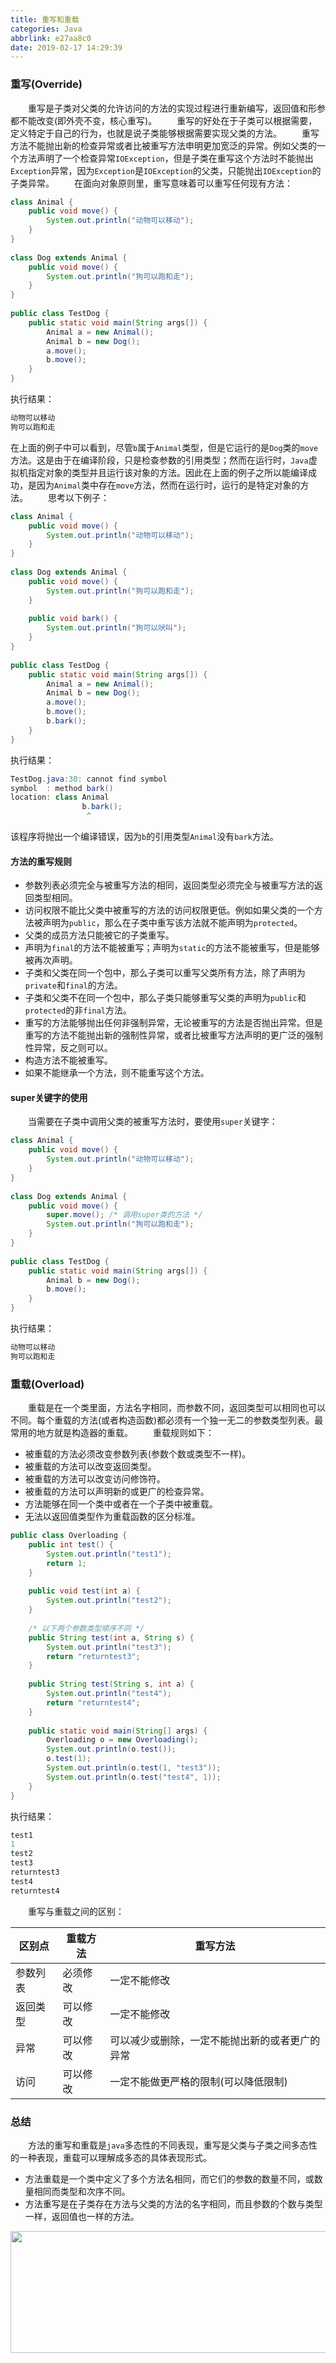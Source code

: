 ```yaml
---
title: 重写和重载
categories: Java
abbrlink: e27aa8c0
date: 2019-02-17 14:29:39
---
```

### 重写(Override)

&emsp;&emsp;重写是子类对父类的允许访问的方法的实现过程进行重新编写，返回值和形参都不能改变(即外壳不变，核心重写)。
&emsp;&emsp;重写的好处在于子类可以根据需要，定义特定于自己的行为，也就是说子类能够根据需要实现父类的方法。
&emsp;&emsp;重写方法不能抛出新的检查异常或者比被重写方法申明更加宽泛的异常。例如父类的一个方法声明了一个检查异常`IOException`，但是子类在重写这个方法时不能抛出`Exception`异常，因为`Exception`是`IOException`的父类，只能抛出`IOException`的子类异常。
&emsp;&emsp;在面向对象原则里，重写意味着可以重写任何现有方法：

``` java
class Animal {
    public void move() {
        System.out.println("动物可以移动");
    }
}
​
class Dog extends Animal {
    public void move() {
        System.out.println("狗可以跑和走");
    }
}
​
public class TestDog {
    public static void main(String args[]) {
        Animal a = new Animal();
        Animal b = new Dog();
        a.move();
        b.move();
    }
}
```

执行结果：

``` java
动物可以移动
狗可以跑和走
```

在上面的例子中可以看到，尽管`b`属于`Animal`类型，但是它运行的是`Dog`类的`move`方法。这是由于在编译阶段，只是检查参数的引用类型；然而在运行时，`Java`虚拟机指定对象的类型并且运行该对象的方法。因此在上面的例子之所以能编译成功，是因为`Animal`类中存在`move`方法，然而在运行时，运行的是特定对象的方法。
&emsp;&emsp;思考以下例子：

``` java
class Animal {
    public void move() {
        System.out.println("动物可以移动");
    }
}
​
class Dog extends Animal {
    public void move() {
        System.out.println("狗可以跑和走");
    }
​
    public void bark() {
        System.out.println("狗可以吠叫");
    }
}
​
public class TestDog {
    public static void main(String args[]) {
        Animal a = new Animal();
        Animal b = new Dog();
        a.move();
        b.move();
        b.bark();
    }
}
```

执行结果：

``` java
TestDog.java:30: cannot find symbol
symbol  : method bark()
location: class Animal
                b.bark();
                 ^
```

该程序将抛出一个编译错误，因为`b`的引用类型`Animal`没有`bark`方法。

#### 方法的重写规则

- 参数列表必须完全与被重写方法的相同，返回类型必须完全与被重写方法的返回类型相同。
- 访问权限不能比父类中被重写的方法的访问权限更低。例如如果父类的一个方法被声明为`public`，那么在子类中重写该方法就不能声明为`protected`。
- 父类的成员方法只能被它的子类重写。
- 声明为`final`的方法不能被重写；声明为`static`的方法不能被重写，但是能够被再次声明。
- 子类和父类在同一个包中，那么子类可以重写父类所有方法，除了声明为`private`和`final`的方法。
- 子类和父类不在同一个包中，那么子类只能够重写父类的声明为`public`和`protected`的非`final`方法。
- 重写的方法能够抛出任何非强制异常，无论被重写的方法是否抛出异常。但是重写的方法不能抛出新的强制性异常，或者比被重写方法声明的更广泛的强制性异常，反之则可以。
- 构造方法不能被重写。
- 如果不能继承一个方法，则不能重写这个方法。

#### super关键字的使用

&emsp;&emsp;当需要在子类中调用父类的被重写方法时，要使用`super`关键字：

``` java
class Animal {
    public void move() {
        System.out.println("动物可以移动");
    }
}
​
class Dog extends Animal {
    public void move() {
        super.move(); /* 调用super类的方法 */
        System.out.println("狗可以跑和走");
    }
}
​
public class TestDog {
    public static void main(String args[]) {
        Animal b = new Dog();
        b.move();
    }
}
```

执行结果：

``` java
动物可以移动
狗可以跑和走
```

### 重载(Overload)

&emsp;&emsp;重载是在一个类里面，方法名字相同，而参数不同，返回类型可以相同也可以不同。每个重载的方法(或者构造函数)都必须有一个独一无二的参数类型列表。最常用的地方就是构造器的重载。
&emsp;&emsp;重载规则如下：

- 被重载的方法必须改变参数列表(参数个数或类型不一样)。
- 被重载的方法可以改变返回类型。
- 被重载的方法可以改变访问修饰符。
- 被重载的方法可以声明新的或更广的检查异常。
- 方法能够在同一个类中或者在一个子类中被重载。
- 无法以返回值类型作为重载函数的区分标准。

``` java
public class Overloading {
    public int test() {
        System.out.println("test1");
        return 1;
    }
​
    public void test(int a) {
        System.out.println("test2");
    }
​
    /* 以下两个参数类型顺序不同 */
    public String test(int a, String s) {
        System.out.println("test3");
        return "returntest3";
    }
​
    public String test(String s, int a) {
        System.out.println("test4");
        return "returntest4";
    }
​
    public static void main(String[] args) {
        Overloading o = new Overloading();
        System.out.println(o.test());
        o.test(1);
        System.out.println(o.test(1, "test3"));
        System.out.println(o.test("test4", 1));
    }
}
```

执行结果：

``` java
test1
1
test2
test3
returntest3
test4
returntest4
```

&emsp;&emsp;重写与重载之间的区别：

区别点   | 重载方法 | 重写方法
--------|----------|-----------
参数列表 | 必须修改 | 一定不能修改
返回类型 | 可以修改 | 一定不能修改
异常     | 可以修改 | 可以减少或删除，一定不能抛出新的或者更广的异常
访问     | 可以修改 | 一定不能做更严格的限制(可以降低限制)

### 总结

&emsp;&emsp;方法的重写和重载是`java`多态性的不同表现，重写是父类与子类之间多态性的一种表现，重载可以理解成多态的具体表现形式。

- 方法重载是一个类中定义了多个方法名相同，而它们的参数的数量不同，或数量相同而类型和次序不同。
- 方法重写是在子类存在方法与父类的方法的名字相同，而且参数的个数与类型一样，返回值也一样的方法。

<img src="./重写和重载/1.png" height="195" width="890">